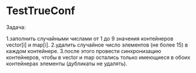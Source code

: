 # TestTrueConf

Задача:

1.заполнить случайными числами от 1 до 9 значения контейнеров vector[i] и map[i].
2.удалить случайное число элементов (не более 15) в каждом контейнере.
3.после этого провести синхронизацию контейнеров, чтобы в vector и map остались только имеющиеся в обоих контейнерах элементы (дубликаты не удалять).
